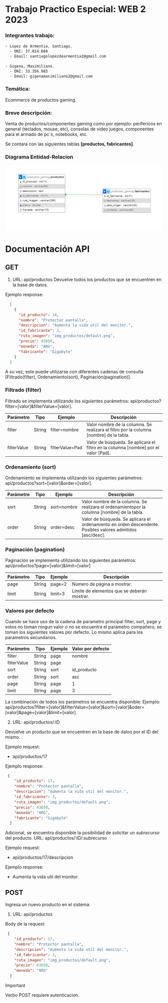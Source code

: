 # Trabajo Practico Especial: WEB 2 2023

### Integrantes trabajo:
    - Lopez de Armentia, Santiago.
      - DNI: 37.014.604
      - Email: santiagolopezdearmentia2@gmail.com
      
    - Gigena, Maximiliano.
      - DNI: 33.356.983
      - Email: gigenamaximiliano2@gmail.com

### Temática:
  Ecommerce de productos gaming.

### Breve descripción:
  Venta de productos/componentes gaming como por ejemplo: perifericos en general (teclados, mouse, etc), consolas de video juegos, componentes para el armado de pc´s, notebooks, etc.
  
  Se contara con las siguientes tablas **[productos, fabricantes]**.

### Diagrama Entidad-Relacion


  ![Diagrama Entidad-Relacion](diagrama-entidad-relacion.jpg)


# Documentación API

## GET


1. URL: api/productos
  Devuelve todos los productos que se encuentren en la base de datos.

  Ejemplo response:
  ```json
    [
      {
        "id_producto": 34,
        "nombre": "Protector pantalla",
        "descripcion": "Aumenta la vida util del monitor.",
        "id_fabricante": 3,
        "ruta_imagen": "img_productos/default.png",
        "precio": 43650,
        "moneda": "ARG",
        "fabricante": "Gigabyte"
      }
    ]
  ```

A su vez, este puede utilizarse con diferentes cadenas de consulta [Filtrado(filter), Ordenamiento(sort), Paginación(pagination)].

### Filtrado (filter)
  Filtrado se implementa utilizando los siguientes parámetros: api/productos?filter=[valor]&filterValue=[valor].

  | Parámetro | Tipo | Ejemplo | Descripción |
  |----------|----------|----------|----------|
  | filter    | String   | filter=nombre   | Valor nombre de la columna. Se realizara el filtro por la columna [nombre] de la tabla.|
  | filterValue    | String   | filterValue=Pad   | Valor de búsqueda. Se aplicara el filtro en la columna [nombre] por el valor [Pad]. |



### Ordenamiento (sort)
  Ordenamiento se implementa utilizando los siguientes parámetros: api/productos?sort=[valor]&order=[valor].

  | Parámetro | Tipo | Ejemplo | Descripción |
  |----------|----------|----------|----------|
  | sort    | String   | sort=nombre   | Valor nombre de la columna. Se realizara el ordenamientopor la columna [nombre] de la tabla.|
  | order    | String   | order=desc   | Valor de búsqueda. Se aplicara el ordenamiento en orden descendente. Posibles valores admitidos [asc/desc]. |

### Paginación (pagination)
  Paginación se implementa utilizando los siguientes parámetros: api/productos?page=[valor]&limit=[valor]

  | Parámetro | Tipo | Ejemplo | Descripción |
  |----------|----------|----------|----------|
  | page    | String   | page=2   | Número de página a mostrar.|
  | limit    | String   | limit=3   | Límite de elementos que se deberán mostrar. |

### Valores por defecto

  Cuando se hace uso de la cadena de parametro principal filter, sort, page y estos no toman ningun valor o no se encuentra el parámetro compañero, se toman los siguientes valores por defecto. Lo mismo aplica para los parametros secundarios.

  | Parámetro | Tipo | Ejemplo | Valor por defecto |
  |----------|----------|----------|----------|
  | filter    | String   | page   | nombre |
  | filterValue    | String   | page   |  |
  | sort    | String   | sort   | id_producto |
  | order    | String   | sort   | asc |
  | page    | String   | page  | 1 |
  | limit    | String   | page  | 3 |

La combinación de todos los parámetros se encuentra disponible. Ejemplo: api/productos?filter=[valor]&filterValue=[valor]&sort=[valor]&oder=[valor]&page=[valor]&limit=[valor].

2. URL: api/productos/:ID

  Devuelve un producto que se encuentren en la base de datos por el ID del mismo.

  Ejemplo request: 
  * api/productos/17

  Ejemplo response:
  ```json
   {
      "id_producto": 17,
      "nombre": "Protector pantalla",
      "descripcion": "Aumenta la vida util del monitor.",
      "id_fabricante": 3,
      "ruta_imagen": "img_productos/default.png",
      "precio": 43650,
      "moneda": "ARG",
      "fabricante": "Gigabyte"
    }
  ```

Adicional, se encuentra disponible la posibilidad de solicitar un *subrecurso* del producto.
  URL: api/productos/:ID/:subrecurso

  Ejemplo request:
  * api/productos/17/descripcion

  Ejemplo response:
  * Aumenta la vida util del monitor.


## POST

  Ingresa un nuevo producto en el sistema.
  1. URL: api/productos

  Body de la request:
  ```json
   {
      "id_producto": 17,
      "nombre": "Protector pantalla",
      "descripcion": "Aumenta la vida util del monitor.",
      "id_fabricante": 3,
      "ruta_imagen": "img_productos/default.png",
      "precio": 43650,
      "moneda": "ARG"
    }
  ```
  >[!IMPORTANT]
  >
  > Verbo POST requiere autenticacion.



